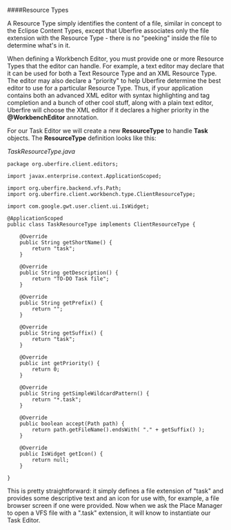 ####Resource Types

A Resource Type simply identifies the content of a file, similar in concept to the Eclipse Content Types, except that Uberfire associates only the file extension with the Resource Type - there is no "peeking" inside the file to determine what's in it.

When defining a Workbench Editor, you must provide one or more Resource Types that the editor can handle. For example, a text editor may declare that it can be used for both a Text Resource Type and an XML Resource Type. The editor may also declare a "priority" to help Uberfire determine the best editor to use for a particular Resource Type. Thus, if your application contains both an advanced XML editor with syntax highlighting and tag completion and a bunch of other cool stuff, along with a plain text editor, Uberfire will choose the XML editor if it declares a higher priority in the **@WorkbenchEditor** annotation.

For our Task Editor we will create a new **ResourceType** to handle **Task** objects. The **ResourceType** definition looks like this:

_TaskResourceType.java_

```
package org.uberfire.client.editors;

import javax.enterprise.context.ApplicationScoped;

import org.uberfire.backend.vfs.Path;
import org.uberfire.client.workbench.type.ClientResourceType;

import com.google.gwt.user.client.ui.IsWidget;

@ApplicationScoped
public class TaskResourceType implements ClientResourceType {
 
    @Override
    public String getShortName() {
        return "task";
    }
 
    @Override
    public String getDescription() {
        return "TO-DO Task file";
    }
 
    @Override
    public String getPrefix() {
        return "";
    }
 
    @Override
    public String getSuffix() {
        return "task";
    }
 
    @Override
    public int getPriority() {
        return 0;
    }
 
    @Override
    public String getSimpleWildcardPattern() {
        return "*.task";
    }
 
    @Override
    public boolean accept(Path path) {
        return path.getFileName().endsWith( "." + getSuffix() );
    }
 
    @Override
    public IsWidget getIcon() {
        return null;
    }
 
}
```

This is pretty straightforward: it simply defines a file extension of "task" and provides some descriptive text and an icon for use with, for example, a file browser screen if one were provided. Now when we ask the Place Manager to open a VFS file with a ".task" extension, it will know to instantiate our Task Editor.
